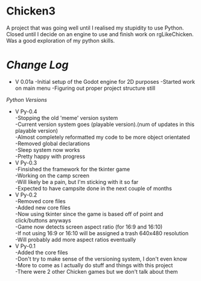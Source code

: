 # Chicken3
A project that was going well until I realised my stupidity to use Python. Closed until I decide on an engine to use and finish work on rgLikeChicken. Was a good exploration of my python skills.

# _Change Log_  
* V 0.01a
-Initial setup of the Godot engine for 2D purposes
-Started work on main menu
-Figuring out proper project structure still

_Python Versions_
* V Py-0.4  
-Stopping the old 'meme' version system  
-Current version system goes (playable version).(num of updates in this playable version)  
-Almost completely reformatted my code to be more object orientated  
-Removed global declarations  
-Sleep system now works  
-Pretty happy with progress  
* V Py-0.3  
-Finsished the framework for the tkinter game  
-Working on the camp screen  
-Will likely be a pain, but I'm sticking with it so far  
-Expected to have campsite done in the next couple of months  
* V Py-0.2  
-Removed core files  
-Added new core files  
-Now using tkinter since the game is based off of point and click/buttons anyways  
-Game now detects screen aspect ratio (for 16:9 and 16:10)  
-If not using 16:9 or 16:10 will be assigned a trash 640x480 resolution  
-Will probably add more aspect ratios eventually  
* V Py-0.1  
-Added the core files  
-Don't try to make sense of the versioning system, I don't even know  
-More to come as I actually do stuff and things with this project  
-There were 2 other Chicken games but we don't talk about them  
